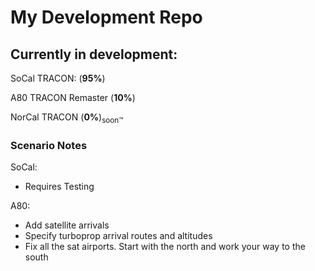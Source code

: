 # My Development Repo
## Currently in development:
SoCal TRACON: (**95%**)

A80 TRACON Remaster (**10%**)

NorCal TRACON (**0%**)<sub>soon™</sub>

### Scenario Notes
SoCal:
- Requires Testing

A80:
- Add satellite arrivals
 - Specify turboprop arrival routes and altitudes
- Fix all the sat airports. Start with the north and work your way to the south
